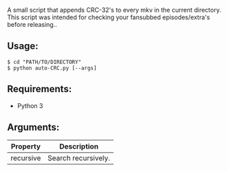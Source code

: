 A small script that appends CRC-32's to every mkv in the current directory. 
This script was intended for checking your fansubbed episodes/extra's before releasing..

## Usage: 
    $ cd "PATH/TO/DIRECTORY"
    $ python auto-CRC.py [--args]

## Requirements:
- Python 3

## Arguments:
| Property | Description | 
| -------- | ----------- |
| recursive | Search recursively. |